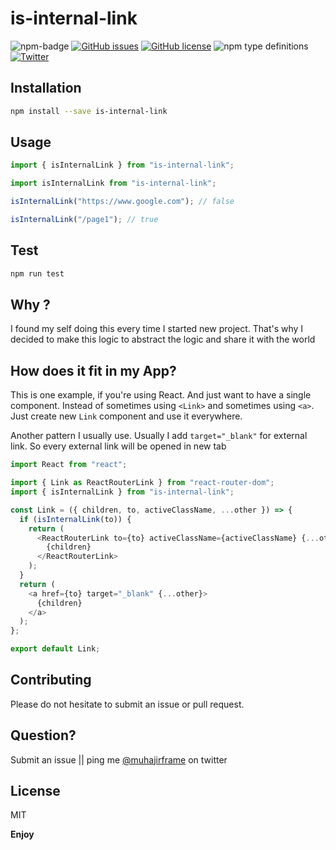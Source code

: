 # is-internal-link

![npm-badge](https://img.shields.io/npm/v/is-internal-link.svg)
[![GitHub issues](https://img.shields.io/github/issues/muhajirframe/is-internal-link.svg)](https://github.com/muhajirframe/is-internal-link/issues)
[![GitHub license](https://img.shields.io/github/license/muhajirframe/is-internal-link.svg)](https://github.com/muhajirframe/is-internal-link/blob/master/LICENSE)
![npm type definitions](https://img.shields.io/npm/types/is-internal-link.svg)
[![Twitter](https://img.shields.io/twitter/url/https/github.com/muhajirframe/is-internal-link.svg?style=social)](https://twitter.com/intent/tweet?text=Wow:&url=https%3A%2F%2Fgithub.com%2Fmuhajirframe%2Fis-internal-link)

## Installation

```bash
npm install --save is-internal-link
```

## Usage

```javascript
import { isInternalLink } from "is-internal-link";
```

```javascript
import isInternalLink from "is-internal-link";
```

```javascript
isInternalLink("https://www.google.com"); // false
```

```javascript
isInternalLink("/page1"); // true
```

## Test

```bash
npm run test
```

## Why ?

I found my self doing this every time I started new project.
That's why I decided to make this logic to abstract the logic and share it with the world

## How does it fit in my App?

This is one example, if you're using React. And just want to have a single component.
Instead of sometimes using `<Link>` and sometimes using `<a>`. Just create new `Link` component and use it everywhere.

Another pattern I usually use. Usually I add `target="_blank"` for external link.
So every external link will be opened in new tab

```javascript
import React from "react";

import { Link as ReactRouterLink } from "react-router-dom";
import { isInternalLink } from "is-internal-link";

const Link = ({ children, to, activeClassName, ...other }) => {
  if (isInternalLink(to)) {
    return (
      <ReactRouterLink to={to} activeClassName={activeClassName} {...other}>
        {children}
      </ReactRouterLink>
    );
  }
  return (
    <a href={to} target="_blank" {...other}>
      {children}
    </a>
  );
};

export default Link;
```

## Contributing

Please do not hesitate to submit an issue or pull request.

## Question?

Submit an issue || ping me [@muhajirframe](https://twitter.com/muhajirframe) on twitter

## License

MIT

**Enjoy**
